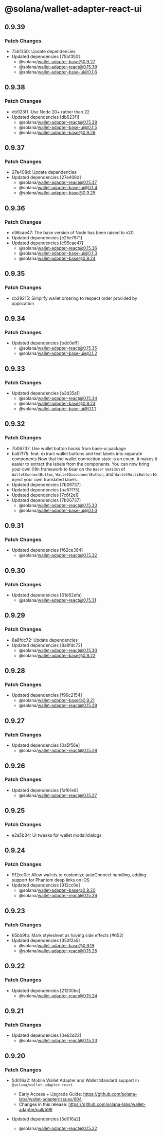 # @solana/wallet-adapter-react-ui

## 0.9.39

### Patch Changes

- 75bf350: Update dependencies
- Updated dependencies [75bf350]
    - @solana/wallet-adapter-base@0.9.27
    - @solana/wallet-adapter-react@0.15.39
    - @solana/wallet-adapter-base-ui@0.1.6

## 0.9.38

### Patch Changes

- db923f1: Use Node 20+ rather than 22
- Updated dependencies [db923f1]
    - @solana/wallet-adapter-react@0.15.38
    - @solana/wallet-adapter-base-ui@0.1.5
    - @solana/wallet-adapter-base@0.9.26

## 0.9.37

### Patch Changes

- 27e408d: Update dependencies
- Updated dependencies [27e408d]
    - @solana/wallet-adapter-react@0.15.37
    - @solana/wallet-adapter-base-ui@0.1.4
    - @solana/wallet-adapter-base@0.9.25

## 0.9.36

### Patch Changes

- c96cae47: The base version of Node has been raised to v20
- Updated dependencies [e25e7971]
- Updated dependencies [c96cae47]
    - @solana/wallet-adapter-react@0.15.36
    - @solana/wallet-adapter-base-ui@0.1.3
    - @solana/wallet-adapter-base@0.9.24

## 0.9.35

### Patch Changes

- cb29215: Simplify wallet ordering to respect order provided by application

## 0.9.34

### Patch Changes

- Updated dependencies [bdc0eff]
    - @solana/wallet-adapter-react@0.15.35
    - @solana/wallet-adapter-base-ui@0.1.2

## 0.9.33

### Patch Changes

- Updated dependencies [a3d35a1]
    - @solana/wallet-adapter-react@0.15.34
    - @solana/wallet-adapter-base@0.9.23
    - @solana/wallet-adapter-base-ui@0.1.1

## 0.9.32

### Patch Changes

- 7b06737: Use wallet button hooks from base-ui package
- ba57f75: feat: extract wallet buttons and text labels into separate components
  Now that the wallet connection state is an enum, it makes it easier to extract the labels from the components. You can now bring your own i18n framework to bear on the `Base*` version of `WalletConnectButton`, `WalletDisconnectButton`, and `WalletMultiButton` to inject your own translated labels.
- Updated dependencies [7b06737]
- Updated dependencies [ba57f75]
- Updated dependencies [7c6f2e1]
- Updated dependencies [7b06737]
    - @solana/wallet-adapter-react@0.15.33
    - @solana/wallet-adapter-base-ui@0.1.0

## 0.9.31

### Patch Changes

- Updated dependencies [f62ce364]
    - @solana/wallet-adapter-react@0.15.32

## 0.9.30

### Patch Changes

- Updated dependencies [61d62efa]
    - @solana/wallet-adapter-react@0.15.31

## 0.9.29

### Patch Changes

- 8a8fdc72: Update dependencies
- Updated dependencies [8a8fdc72]
    - @solana/wallet-adapter-react@0.15.30
    - @solana/wallet-adapter-base@0.9.22

## 0.9.28

### Patch Changes

- Updated dependencies [f99c2154]
    - @solana/wallet-adapter-base@0.9.21
    - @solana/wallet-adapter-react@0.15.29

## 0.9.27

### Patch Changes

- Updated dependencies [0a5f56e]
    - @solana/wallet-adapter-react@0.15.28

## 0.9.26

### Patch Changes

- Updated dependencies [faf61e6]
    - @solana/wallet-adapter-react@0.15.27

## 0.9.25

### Patch Changes

- e2a5b34: UI tweaks for wallet modal/dialogs

## 0.9.24

### Patch Changes

- 912cc0e: Allow wallets to customize autoConnect handling, adding support for Phantom deep links on iOS
- Updated dependencies [912cc0e]
    - @solana/wallet-adapter-base@0.9.20
    - @solana/wallet-adapter-react@0.15.26

## 0.9.23

### Patch Changes

- 65bb9fb: Mark stylesheet as having side effects (#652)
- Updated dependencies [353f2a5]
    - @solana/wallet-adapter-base@0.9.19
    - @solana/wallet-adapter-react@0.15.25

## 0.9.22

### Patch Changes

- Updated dependencies [21200bc]
    - @solana/wallet-adapter-react@0.15.24

## 0.9.21

### Patch Changes

- Updated dependencies [0e62d22]
    - @solana/wallet-adapter-react@0.15.23

## 0.9.20

### Patch Changes

- 5d016a2: Mobile Wallet Adapter and Wallet Standard support in `@solana/wallet-adapter-react`

    - Early Access + Upgrade Guide: https://github.com/solana-labs/wallet-adapter/issues/604
    - Changes in this release: https://github.com/solana-labs/wallet-adapter/pull/598

- Updated dependencies [5d016a2]
    - @solana/wallet-adapter-react@0.15.22
